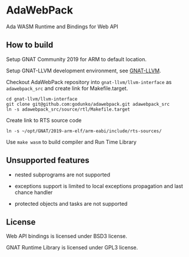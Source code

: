 # AdaWebPack
Ada WASM Runtime and Bindings for Web API

## How to build

Setup GNAT Community 2019 for ARM to default location.

Setup GNAT-LLVM development environment, see
[GNAT-LLVM](https://github.com/AdaCore/gnat-llvm).

Checkout AdaWebPack repository into `gnat-llvm/llvm-interface` as
`adawebpack_src` and create link for Makefile.target.

```
cd gnat-llvm/llvm-interface
git clone git@github.com:godunko/adawebpack.git adawebpack_src
ln -s adawebpack_src/source/rtl/Makefile.target
```

Create link to RTS source code

```
ln -s ~/opt/GNAT/2019-arm-elf/arm-eabi/include/rts-sources/
```

Use `make wasm` to build compiler and Run Time Library

## Unsupported features

 - nested subprograms are not supported

 - exceptions support is limited to local exceptions propagation and last
   chance handler

 - protected objects and tasks are not supported

## License

Web API bindings is licensed under BSD3 license.

GNAT Runtime Library is licensed under GPL3 license.
